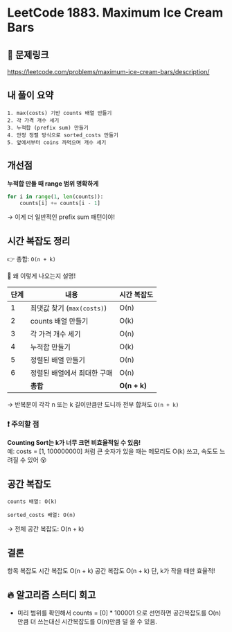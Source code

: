 # LeetCode 1883. Maximum Ice Cream Bars

## 🔗 문제링크
https://leetcode.com/problems/maximum-ice-cream-bars/description/

##  내 풀이 요약

```
1. max(costs) 기반 counts 배열 만들기
2. 각 가격 개수 세기
3. 누적합 (prefix sum) 만들기
4. 안정 정렬 방식으로 sorted_costs 만들기
5. 앞에서부터 coins 까먹으며 개수 세기
```

## 개선점


<b>누적합 만들 때 range 범위 명확하게</b>
```python
for i in range(1, len(counts)):
    counts[i] += counts[i - 1]
```

→ 이게 더 일반적인 prefix sum 패턴이야!

## 시간 복잡도 정리
👉 총합:
`O(n + k)`  

📌 왜 이렇게 나오는지 설명!

| 단계 | 내용                                      | 시간 복잡도 |
|------|-------------------------------------------|--------------|
| 1    | 최댓값 찾기 (`max(costs)`)                | O(n)         |
| 2    | counts 배열 만들기                         | O(k)         |
| 3    | 각 가격 개수 세기                          | O(n)         |
| 4    | 누적합 만들기                              | O(k)         |
| 5    | 정렬된 배열 만들기                         | O(n)         |
| 6    | 정렬된 배열에서 최대한 구매                | O(n)         |
|      | **총합**                                   | **O(n + k)** |

→ 반복문이 각각 n 또는 k 길이만큼만 도니까 전부 합쳐도 `O(n + k)`


### ❗ 주의할 점
<b>Counting Sort는 k가 너무 크면 비효율적일 수 있음!</b>  
예: costs = [1, 100000000] 처럼 큰 숫자가 있을 때는
메모리도 O(k) 쓰고, 속도도 느려질 수 있어 😵

## 공간 복잡도
```
counts 배열: O(k)

sorted_costs 배열: O(n)
```
→ 전체 공간 복잡도: O(n + k)

## 결론

항목	복잡도
시간 복잡도	O(n + k)
공간 복잡도	O(n + k)
단, k가 작을 때만 효율적!	

## 🔥  알고리즘 스터디 회고
- 미리 범위를 확인해서 counts = [0] * 100001 으로 선언하면 공간복잡도를 O(n)만큼 더 쓰는대신 시간복잡도를 O(n)만큼 덜 쓸 수 있음.